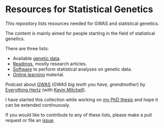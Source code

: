 # Resources for Statistical Genetics

This repository lists resources needed for GWAS and statistical genetics.

The content is mainly aimed for people starting in the field of statistical genetics. 

There are three lists:

- Available [genetic data](statgen-data.md).
- [Readings](statgen-reading.md), mostly research articles.
- [Software](statgen-software.md) to perform statistical analyses on genetic data.
- [Online learning](statgen-online-learning.md) material.
 
Podcast about [GWAS](https://everythinghertz.com/85) (_GWAS big teeth you have, grandmother_) by [Everything Hertz](https://everythinghertz.com/) (with [Kevin Mitchell](https://twitter.com/WiringTheBrain)).
 
 
I have started this collection while working on [my PhD thesis](https://drive.switch.ch/index.php/s/FpWZlbw4Rfq20le) and hope it can be extended continuously.

If you would like to contribute to any of these lists, please make a pull request or file an [issue](https://github.com/sinarueeger/statistical-genetics-ressources/issues).
 

